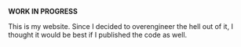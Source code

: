 **WORK IN PROGRESS**

This is my website. Since I decided to overengineer the hell out of it, I thought it would be best if I published the code as well.